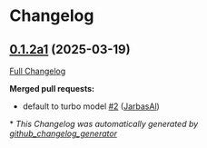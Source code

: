 # Changelog

## [0.1.2a1](https://github.com/TigreGotico/ovos-stt-plugin-whisper/tree/0.1.2a1) (2025-03-19)

[Full Changelog](https://github.com/TigreGotico/ovos-stt-plugin-whisper/compare/0.1.1...0.1.2a1)

**Merged pull requests:**

- default to turbo model [\#2](https://github.com/TigreGotico/ovos-stt-plugin-whisper/pull/2) ([JarbasAl](https://github.com/JarbasAl))



\* *This Changelog was automatically generated by [github_changelog_generator](https://github.com/github-changelog-generator/github-changelog-generator)*

